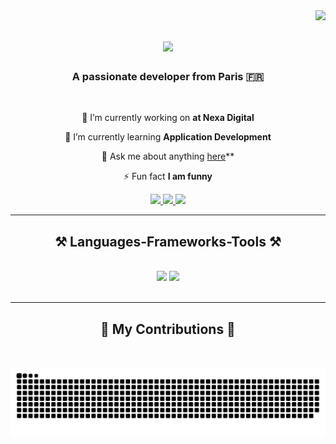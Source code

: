 
<img align="right" src="https://visitor-badge.laobi.icu/badge?page_id=adilaziz9" />

<h1 align="center">
<img src="https://readme-typing-svg.herokuapp.com/?font=Righteous&size=35&center=true&vCenter=true&width=500&height=70&duration=3000&lines=Hi+There!+👋;+I'm+Adil+Aziz!;" />
</h1>

<h3 align="center">A passionate developer from Paris 🇫🇷</h3>

<br/>

<div align="center">
 
 🔭 I’m currently working on **at Nexa Digital**
 
 🌱 I’m currently learning **Application Development**

 💬 Ask me about anything [here](https://github.com/adilaziz9/adilaziz9/issues)**

 ⚡ Fun fact **I am funny**

 </div>
 
<div align="center"> 
  <a href="mailto:adilaziz.dev@gmail.com">
    <img src="https://img.shields.io/badge/Gmail-333333?style=for-the-badge&logo=gmail&logoColor=red" />
  </a>
  <a href="https://www.linkedin.com/in/adil-aziz-pro" target="_blank">
    <img src="https://img.shields.io/badge/LinkedIn-0077B5?style=for-the-badge&logo=linkedin&logoColor=white" target="_blank" />
  </a>
  <a href="http://www.adilaziz.fr" target="_blank">
     <img src="https://img.shields.io/badge/Portfolio-FF5722?style=for-the-badge&logo=todoist&logoColor=white" target="_blank" /> <!-- sqlite, safari, google-chrome are other good icon options -->
  </a>
</div>

 <hr/>
 
<h2 align="center">⚒️ Languages-Frameworks-Tools ⚒️</h2>
<br/>
<div align="center">
    <img src="https://skillicons.dev/icons?i=swift,apple,c,html,css,vscode,github,figma,git" />
    <img src="https://skillicons.dev/icons?i=python,linux,javascript,typescript,firebase,java,mysql" /><br>
</div>

<br/>
<hr/>

<div align="center">

<div align="center">
  <h2>🐍 My Contributions 🐍</h2>
  <br>

![snake gif](https://github.com/adilaziz9/adilaziz9/blob/output/github-snake-dark.svg) 
  
  <br/><br/><br/>
</div>


